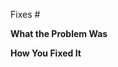 <!--
Naming convention for Pull Requests:

<Issue title the pull request fixes><space>#<Issue number>
-->

Fixes #

**What the Problem Was**


**How You Fixed It**
